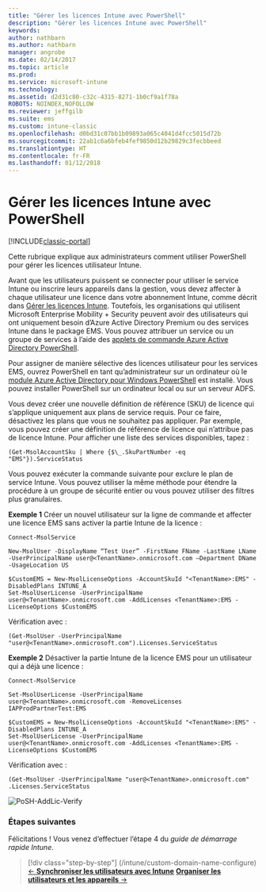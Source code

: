 ```yaml
---
title: "Gérer les licences Intune avec PowerShell"
description: "Gérer les licences Intune avec PowerShell"
keywords: 
author: nathbarn
ms.author: nathbarn
manager: angrobe
ms.date: 02/14/2017
ms.topic: article
ms.prod: 
ms.service: microsoft-intune
ms.technology: 
ms.assetid: d2d31c80-c32c-4315-8271-1b0cf9a1f78a
ROBOTS: NOINDEX,NOFOLLOW
ms.reviewer: jeffgilb
ms.suite: ems
ms.custom: intune-classic
ms.openlocfilehash: d0bd31c07bb1b09893a065c4041d4fcc5015d72b
ms.sourcegitcommit: 22ab1c6a6bfeb4fef9850d12b29829c3fecbbeed
ms.translationtype: HT
ms.contentlocale: fr-FR
ms.lasthandoff: 01/12/2018
---
```

# <a name="manage-intune-licenses-using-powershell"></a>Gérer les licences Intune avec PowerShell

[!INCLUDE[classic-portal](../includes/classic-portal.md)]

Cette rubrique explique aux administrateurs comment utiliser PowerShell pour gérer les licences utilisateur Intune.

Avant que les utilisateurs puissent se connecter pour utiliser le service Intune ou inscrire leurs appareils dans la gestion, vous devez affecter à chaque utilisateur une licence dans votre abonnement Intune, comme décrit dans [Gérer les licences Intune](/intune/licenses-assign). Toutefois, les organisations qui utilisent Microsoft Enterprise Mobility + Security peuvent avoir des utilisateurs qui ont uniquement besoin d’Azure Active Directory Premium ou des services Intune dans le package EMS. Vous pouvez attribuer un service ou un groupe de services à l’aide des [applets de commande Azure Active Directory PowerShell](https://msdn.microsoft.com/library/jj151815.aspx).

Pour assigner de manière sélective des licences utilisateur pour les services EMS, ouvrez PowerShell en tant qu’administrateur sur un ordinateur où le [module Azure Active Directory pour Windows PowerShell](https://msdn.microsoft.com/library/jj151815.aspx#bkmk_installmodule) est installé. Vous pouvez installer PowerShell sur un ordinateur local ou sur un serveur ADFS.

Vous devez créer une nouvelle définition de référence (SKU) de licence qui s’applique uniquement aux plans de service requis. Pour ce faire, désactivez les plans que vous ne souhaitez pas appliquer. Par exemple, vous pouvez créer une définition de référence de licence qui n’attribue pas de licence Intune. Pour afficher une liste des services disponibles, tapez :

    (Get-MsolAccountSku | Where {$\_.SkuPartNumber -eq "EMS"}).ServiceStatus

Vous pouvez exécuter la commande suivante pour exclure le plan de service Intune. Vous pouvez utiliser la même méthode pour étendre la procédure à un groupe de sécurité entier ou vous pouvez utiliser des filtres plus granulaires.

**Exemple 1** Créer un nouvel utilisateur sur la ligne de commande et affecter une licence EMS sans activer la partie Intune de la licence :

    Connect-MsolService

    New-MsolUser -DisplayName “Test User” -FirstName FName -LastName LName -UserPrincipalName user@<TenantName>.onmicrosoft.com –Department DName -UsageLocation US

    $CustomEMS = New-MsolLicenseOptions -AccountSkuId "<TenantName>:EMS" -DisabledPlans INTUNE_A
    Set-MsolUserLicense -UserPrincipalName user@<TenantName>.onmicrosoft.com -AddLicenses <TenantName>:EMS -LicenseOptions $CustomEMS


Vérification avec :

    (Get-MsolUser -UserPrincipalName "user@<TenantName>.onmicrosoft.com").Licenses.ServiceStatus

**Exemple 2** Désactiver la partie Intune de la licence EMS pour un utilisateur qui a déjà une licence :

    Connect-MsolService

    Set-MsolUserLicense -UserPrincipalName user@<TenantName>.onmicrosoft.com -RemoveLicenses IAPProdPartnerTest:EMS

    $CustomEMS = New-MsolLicenseOptions -AccountSkuId "<TenantName>:EMS" -DisabledPlans INTUNE_A
    Set-MsolUserLicense -UserPrincipalName user@<TenantName>.onmicrosoft.com -AddLicenses <TenantName>:EMS -LicenseOptions $CustomEMS

Vérification avec :

    (Get-MsolUser -UserPrincipalName "user@<TenantName>.onmicrosoft.com" .Licenses.ServiceStatus

![PoSH-AddLic-Verify](./media/posh-addlic-verify.png)

### <a name="next-steps"></a>Étapes suivantes
Félicitations ! Vous venez d’effectuer l’étape 4 du *guide de démarrage rapide Intune*.
>[!div class="step-by-step"]
(/intune/custom-domain-name-configure) [&larr; **Synchroniser les utilisateurs avec Intune**](/intune/custom-domain-name-configure)     [**Organiser les utilisateurs et les appareils** &rarr;](.\start-with-a-paid-subscription-to-microsoft-intune-step-5.md)  
